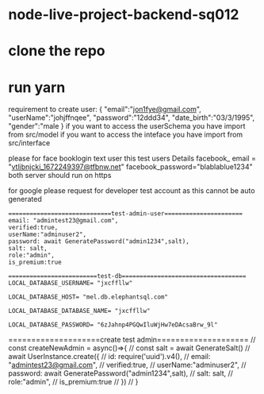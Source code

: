 # node-live-project-backend-sq012

# clone the repo

# run yarn

requirement to create user:
{
    "email":"jon1fye@gmail.com",
    "userName":"johjffnqee",
    "password":"12ddd34",
    "date_birth":"03/3/1995",
    "gender":"male 
}
if you want to access the userSchema you have import  from src/model
if you want to access the inteface you have import  from src/interface

please for face booklogin text user this test users Details
facebook\_ email = "vtlibnjcki_1672249397@tfbnw.net"
facebook_password="blablablue1234"
both server should run on https

for google please request for developer test account as this cannot be auto generated


    =============================test-admin-user======================
    email: "admintest23@gmail.com",
    verified:true,
    userName:"adminuser2",
    password: await GeneratePassword("admin1234",salt),
    salt: salt,
    role:"admin",
    is_premium:true

    =========================test-db===================================
    LOCAL_DATABASE_USERNAME= "jxcffllw" 

    LOCAL_DATABASE_HOST= "mel.db.elephantsql.com" 

    LOCAL_DATABASE_DATABASE_NAME= "jxcffllw" 

    LOCAL_DATABASE_PASSWORD= "6zJahnp4PGQwIluWjHw7eDAcsaBrw_9l" 

====================create test admin====================
//   const createNewAdmin = async()=>{
//     const salt = await GenerateSalt()
//     await UserInstance.create({
//     id: require('uuid').v4(),
//     email: "admintest23@gmail.com",
//     verified:true,
//     userName:"adminuser2",
//     password: await GeneratePassword("admin1234",salt),
//     salt: salt,
//     role:"admin",
//     is_premium:true
//   })
// }